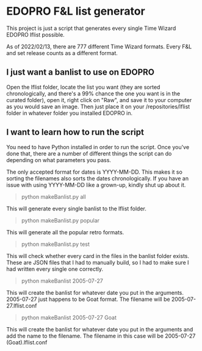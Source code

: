 # EDOPRO F&L list generator

This project is just a script that generates every single Time Wizard EDOPRO lflist possible.

As of 2022/02/13, there are 777 different Time Wizard formats. Every F&L and set release counts as a different format.

## I just want a banlist to use on EDOPRO

Open the lflist folder, locate the list you want (they are sorted chronologically, and there's a 99% chance the one you want is in the curated folder), open it, right click on "Raw", and save it to your computer as you would save an image. Then just place it on your /repositories/lflist folder in whatever folder you installed EDOPRO in.

## I want to learn how to run the script

You need to have Python installed in order to run the script. Once you've done that, there are a number of different things the script can do depending on what parameters you pass.

The only accepted format for dates is YYYY-MM-DD. This makes it so sorting the filenames also sorts the dates chronologically. If you have an issue with using YYYY-MM-DD like a grown-up, kindly shut up about it.

> python makeBanlist.py all

This will generate every single banlist to the lflist folder.

> python makeBanlist.py popular

This will generate all the popular retro formats.

> python makeBanlist.py test

This will check whether every card in the files in the banlist folder exists. These are JSON files that I had to manually build, so I had to make sure I had written every single one correctly.

> python makeBanlist 2005-07-27

This will create the banlist for whatever date you put in the arguments. 2005-07-27 just happens to be Goat format. The filename will be 2005-07-27.lflist.conf

> python makeBanlist 2005-07-27 Goat

This will create the banlist for whatever date you put in the arguments and add the name to the filename. The filename in this case will be 2005-07-27 (Goat).lflist.conf
